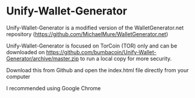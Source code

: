 # Unify-Wallet-Generator

Unify-Wallet-Generator is a modified version of the WalletGenerator.net repository (https://github.com/MichaelMure/WalletGenerator.net)

Unify-Wallet-Generator is focused on TorCoin (TOR) only and can be downloaded on https://github.com/bumbacoin/Unify-Wallet-Generator/archive/master.zip to run a local copy for more security.


Download this from Github and open the index.html file directly from your computer

I recommended using Google Chrome
